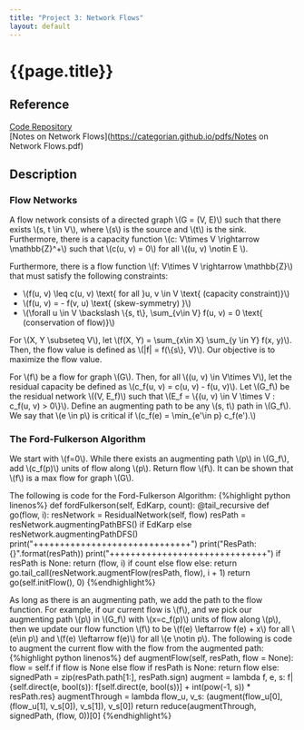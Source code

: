 ```yaml
---
title: "Project 3: Network Flows"
layout: default
---
```

<h1>{{page.title}}</h1>

<h2>Reference</h2>

<a href = "https://github.com/CategorIAN/CSCI_532_HW3">Code Repository</a>\
[Notes on Network Flows](https://categorian.github.io/pdfs/Notes on Network Flows.pdf)

<h2>Description</h2>
<h3>Flow Networks</h3>
<p>
A flow network consists of a directed graph \(G = (V, E)\) such that there exists \(s, t \in V\), where \(s\) is the source and \(t\) is the sink. Furthermore, there is a capacity function \(c: V\times V \rightarrow \mathbb{Z}^+\) such that \(c(u, v) = 0\) for all \((u, v) \notin E \).
</p>

<p>
Furthermore, there is a flow function \(f: V\times V \rightarrow \mathbb{Z}\) that must satisfy the following constraints:
<ul>
<li> \(f(u, v) \leq c(u, v) \text{ for all }u, v \in V \text{ (capacity constraint)}\) </li>
<li> \(f(u, v) = - f(v, u) \text{ (skew-symmetry) }\) </li>
<li> \(\forall u \in V \backslash \{s, t\}, \sum_{v\in V} f(u, v) = 0 \text{ (conservation of flow)}\) </li>
</ul>
</p>

<p>
For \(X, Y \subseteq V\), let \(f(X, Y) = \sum_{x\in X} \sum_{y \in Y} f(x, y)\). Then, the flow value is defined as \(|f| = f(\{s\}, V)\). Our objective is to maximize the flow value. 
</p>

<p>
For \(f\) be a flow for graph \(G\). Then, for all \((u, v) \in V\times V\), let the residual capacity be defined as \(c_f(u, v) = c(u, v) - f(u, v)\). Let \(G_f\) be the residual network \((V, E_f)\) such that \(E_f = \{(u, v) \in V \times V : c_f(u, v) > 0\}\). Define an augmenting path to be any \(s, t\) path in \(G_f\). We say that \(e \in p\) is critical if \(c_f(e) = \min_{e'\in p} c_f(e').\)
</p>

<h3>The Ford-Fulkerson Algorithm</h3>
<p>
We start with \(f=0\). While there exists an augmenting path \(p\) in \(G_f\), add \(c_f(p)\) units of flow along \(p\). Return flow \(f\). It can be shown that \(f\) is a max flow for graph \(G\).
</p>

<p>The following is code for the Ford-Fulkerson Algorithm:
{%highlight python linenos%}
def fordFulkerson(self, EdKarp, count):
  @tail_recursive
  def go(flow, i):
      resNetwork = ResidualNetwork(self, flow)
      resPath = resNetwork.augmentingPathBFS() if EdKarp else resNetwork.augmentingPathDFS()
      print("++++++++++++++++++++++++++++++")
      print("ResPath: {}".format(resPath))
      print("++++++++++++++++++++++++++++++")
      if resPath is None:
          return (flow, i) if count else flow
      else:
          return go.tail_call(resNetwork.augmentFlow(resPath, flow), i + 1)
  return go(self.initFlow(), 0)
{%endhighlight%}
</p>

<p>
As long as there is an augmenting path, we add the path to the flow function. For example, if our current flow is \(f\), and we pick our augmenting path \(p\) in \(G_f\) with \(x=c_f(p)\) units of flow along \(p\), then we update our flow function \(f\) to be \(f(e) \leftarrow f(e) + x\) for all \(e\in p\) and \(f(e) \leftarrow f(e)\) for all \(e \notin p\). The following is code to augment the current flow with the flow from the augmented path:
{%highlight python linenos%}
def augmentFlow(self, resPath, flow = None):
  flow = self.f if flow is None else flow
  if resPath is None:
      return flow
  else:
      signedPath = zip(resPath.path[1:], resPath.sign)
      augment = lambda f, e, s: f|{self.direct(e, bool(s)): f[self.direct(e, bool(s))] + int(pow(-1, s)) * resPath.res}
      augmentThrough = lambda flow_u, v_s: (augment(flow_u[0], (flow_u[1], v_s[0]), v_s[1]), v_s[0])
      return reduce(augmentThrough, signedPath, (flow, 0))[0]
{%endhighlight%}
</p>
